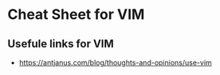 # Cheat Sheet for VIM

## Usefule links for VIM
* https://antjanus.com/blog/thoughts-and-opinions/use-vim
